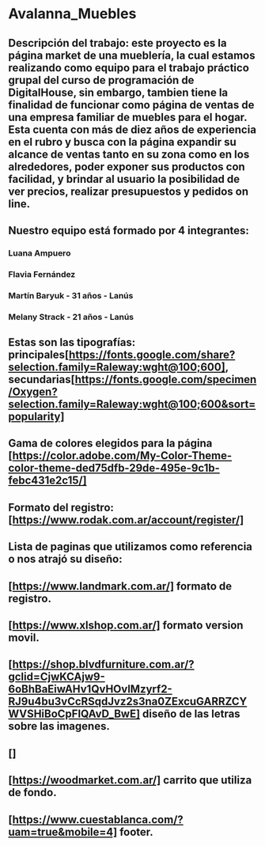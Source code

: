 # Avalanna_Muebles

## Descripción del trabajo: este proyecto es la página market de una mueblería, la cual estamos realizando como equipo para el trabajo práctico grupal del curso de programación de DigitalHouse, sin embargo, tambien tiene la finalidad de funcionar como página de ventas de una empresa familiar de muebles para el hogar. Esta cuenta con más de diez años de experiencia en el rubro y busca con la página expandir su alcance de ventas tanto en su zona como en los alrededores, poder exponer sus productos con facilidad, y brindar al usuario la posibilidad de ver precios, realizar presupuestos y pedidos on line.

## Nuestro equipo está formado por 4 integrantes: 
### Luana Ampuero
### Flavia Fernández
### Martín Baryuk - 31 años - Lanús
### Melany Strack - 21 años - Lanús
## Estas son las tipografías: principales[https://fonts.google.com/share?selection.family=Raleway:wght@100;600], secundarias[https://fonts.google.com/specimen/Oxygen?selection.family=Raleway:wght@100;600&sort=popularity]

## Gama de colores elegidos para la página [https://color.adobe.com/My-Color-Theme-color-theme-ded75dfb-29de-495e-9c1b-febc431e2c15/]

## Formato del registro: [https://www.rodak.com.ar/account/register/]

## Lista de paginas que utilizamos como referencia o nos atrajó su diseño:
## [https://www.landmark.com.ar/] formato de registro.
## [https://www.xlshop.com.ar/] formato version movil.
## [https://shop.blvdfurniture.com.ar/?gclid=CjwKCAjw9-6oBhBaEiwAHv1QvHOvlMzyrf2-RJ9u4bu3vCcRSqdJvz2s3na0ZExcuGARRZCYWVSHiBoCpFIQAvD_BwE] diseño de las letras sobre las imagenes.
## []
## [https://woodmarket.com.ar/] carrito que utiliza de fondo.
## [https://www.cuestablanca.com/?uam=true&mobile=4] footer.

